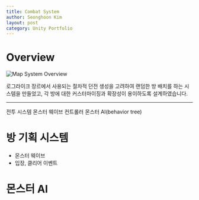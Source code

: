 ```yaml
---
title: Combat System
author: Seonghoon Kim
layout: post
category: Unity Portfolio
---
```


# Overview
![Map System Overview]({{site.baseurl}}/assets/gifs/randommapsystem_unity.gif)  

로그라이크 장르에서 사용되는 절차적 던전 생성을 고려하여 랜덤한 방 배치를 하는 시스템을 만들었고, 각 방에 대한 커스터마이징과 확장성이 용이하도록 설계하였습니다.

---

전투 시스템
몬스터 웨이브 컨트롤러
몬스터 AI(behavior tree)


# 방 기획 시스템
- 몬스터 웨이브
- 입장, 클리어 이벤트


# 몬스터 AI
